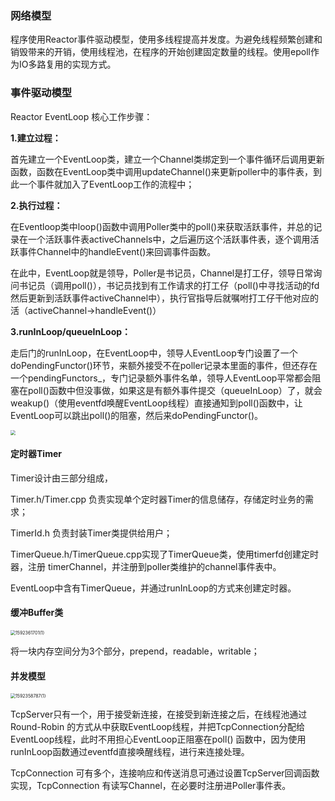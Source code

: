 ### 网络模型

程序使用Reactor事件驱动模型，使用多线程提高并发度。为避免线程频繁创建和销毁带来的开销，使用线程池，在程序的开始创建固定数量的线程。使用epoll作为IO多路复用的实现方式。

### 事件驱动模型

Reactor EventLoop 核心工作步骤：

**1.建立过程：**

首先建立一个EventLoop类，建立一个Channel类绑定到一个事件循环后调用更新函数，函数在EventLoop类中调用updateChannel()来更新poller中的事件表，到此一个事件就加入了EventLoop工作的流程中；

**2.执行过程：**

在Eventloop类中loop()函数中调用Poller类中的poll()来获取活跃事件，并总的记录在一个活跃事件表activeChannels中，之后遍历这个活跃事件表，逐个调用活跃事件Channel中的handleEvent()来回调事件函数。

在此中，EventLoop就是领导，Poller是书记员，Channel是打工仔，领导日常询问书记员（调用poll()），书记员找到有工作请求的打工仔（poll()中寻找活动的fd然后更新到活跃事件activeChannel中），执行官指导后就嘱咐打工仔干他对应的活（activeChannel->handleEvent()）

**3.runInLoop/queueInLoop：**	

走后门的runInLoop，在EventLoop中，领导人EventLoop专门设置了一个doPendingFunctor()环节，来额外接受不在poller记录本里面的事件，但还存在一个pendingFunctors_，专门记录额外事件名单，领导人EventLoop平常都会阻塞在poll()函数中但没事做，如果这是有额外事件提交（queueInLoop）了，就会weakup()（使用eventfd唤醒EventLoop线程）直接通知到poll()函数中，让EventLoop可以跳出poll()的阻塞，然后来doPendingFunctor()。

<img src="https://gitee.com/lalalilia/NetWordCode/raw/master/images/EventLoop工作步骤.jpg" style="zoom:50%;" />



#### 定时器Timer

Timer设计由三部分组成，

Timer.h/Timer.cpp 负责实现单个定时器Timer的信息储存，存储定时业务的需求；

TimerId.h 负责封装Timer类提供给用户；

TimerQueue.h/TimerQueue.cpp实现了TimerQueue类，使用timerfd创建定时器，注册 timerChannel，并注册到poller类维护的channel事件表中。

EventLoop中含有TimerQueue，并通过runInLoop的方式来创建定时器。



#### 缓冲Buffer类

<img src="C:\Users\Lalalilia\Desktop\MyProject\code\images\1592361701(1).jpg" alt="1592361701(1)" style="zoom:50%;" />

将一块内存空间分为3个部分，prepend，readable，writable；





#### 并发模型

<img src="C:\Users\Lalalilia\Desktop\MyProject\code\images\1592358787(1).jpg" alt="1592358787(1)" style="zoom:50%;" />

TcpServer只有一个，用于接受新连接，在接受到新连接之后，在线程池通过 Round-Robin 的方式从中获取EventLoop线程，并把TcpConnection分配给EventLoop线程，此时不用担心EventLoop正阻塞在poll() 函数中，因为使用runInLoop函数通过eventfd直接唤醒线程，进行来连接处理。

TcpConnection 可有多个，连接响应和传送消息可通过设置TcpServer回调函数实现，TcpConnection 有读写Channel，在必要时注册进Poller事件表。

